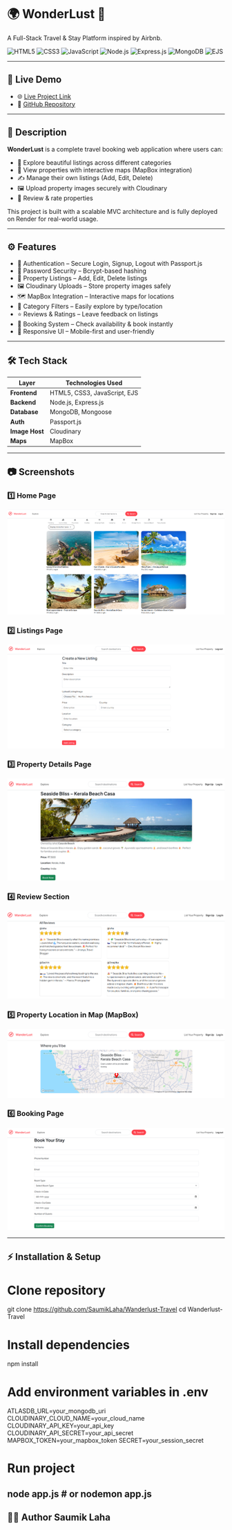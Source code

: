 # 🌍 WonderLust 🏡  
A Full-Stack Travel & Stay Platform inspired by Airbnb.

![HTML5](https://img.shields.io/badge/HTML5-E34F26?style=for-the-badge&logo=html5&logoColor=white)
![CSS3](https://img.shields.io/badge/CSS3-1572B6?style=for-the-badge&logo=css3&logoColor=white)
![JavaScript](https://img.shields.io/badge/JavaScript-F7DF1E?style=for-the-badge&logo=javascript&logoColor=black)
![Node.js](https://img.shields.io/badge/Node.js-339933?style=for-the-badge&logo=nodedotjs&logoColor=white)
![Express.js](https://img.shields.io/badge/Express.js-000000?style=for-the-badge&logo=express&logoColor=white)
![MongoDB](https://img.shields.io/badge/MongoDB-4EA94B?style=for-the-badge&logo=mongodb&logoColor=white)
![EJS](https://img.shields.io/badge/EJS-8C8C8C?style=for-the-badge&logo=javascript&logoColor=white)

---

## 🚀 Live Demo

- 🌐 [Live Project Link](https://wanderlust-travel-kq1k.onrender.com/listings)  
- 📂 [GitHub Repository](https://github.com/SaumikLaha/Wanderlust-Travel)

---

## 📌 Description

**WonderLust** is a complete travel booking web application where users can:

- 🏡 Explore beautiful listings across different categories  
- 📍 View properties with interactive maps (MapBox integration)  
- ✍️ Manage their own listings (Add, Edit, Delete)  
- 🖼️ Upload property images securely with Cloudinary  
- 💬 Review & rate properties  

This project is built with a scalable MVC architecture and is fully deployed on Render for real-world usage.

---

## ⚙️ Features

- 🔐 Authentication – Secure Login, Signup, Logout with Passport.js  
- 🔑 Password Security – Bcrypt-based hashing  
- 🏡 Property Listings – Add, Edit, Delete listings  
- 🖼️ Cloudinary Uploads – Store property images safely  
- 🗺️ MapBox Integration – Interactive maps for locations  
- 📂 Category Filters – Easily explore by type/location  
- ⭐ Reviews & Ratings – Leave feedback on listings  
- 📅 Booking System – Check availability & book instantly  
- 📱 Responsive UI – Mobile-first and user-friendly  

---

## 🛠 Tech Stack

| Layer          | Technologies Used            |
| -------------- | ---------------------------- |
| **Frontend**   | HTML5, CSS3, JavaScript, EJS |
| **Backend**    | Node.js, Express.js          |
| **Database**   | MongoDB, Mongoose            |
| **Auth**       | Passport.js                  |
| **Image Host** | Cloudinary                   |
| **Maps**       | MapBox                       |

---

## 📷 Screenshots

### 1️⃣ Home Page  
![Home](screenshots/home.png)

### 2️⃣ Listings Page  
![Listings](screenshots/listings.png)

### 3️⃣ Property Details Page  
![Property](screenshots/property.png)

### 4️⃣ Review Section  
![Reviews](screenshots/review.png)

### 5️⃣ Property Location in Map (MapBox)  
![Map](screenshots/mapbox.png)

### 6️⃣ Booking Page  
![Booking](screenshots/booking.png)

---

## ⚡ Installation & Setup
# Clone repository
git clone https://github.com/SaumikLaha/Wanderlust-Travel
cd Wanderlust-Travel

# Install dependencies
npm install

# Add environment variables in .env
ATLASDB_URL=your_mongodb_uri
CLOUDINARY_CLOUD_NAME=your_cloud_name
CLOUDINARY_API_KEY=your_api_key
CLOUDINARY_API_SECRET=your_api_secret
MAPBOX_TOKEN=your_mapbox_token
SECRET=your_session_secret

# Run project
node app.js   # or nodemon app.js
---

👨‍💻 Author
Saumik Laha
---

